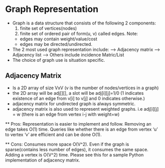 # Graph Representation

- Graph is a data structure that consists of the following 2 components:
    1. finite set of vertices(nodes)
    2. finite set of ordered pair of form(u, v) called edges.
    Note:
    - edges may contain weight/value/cost
    - edges may be directed/undirected.
- The 2 most used graph representation include:
    --> Adjacency matrix
    --> Adjacency list
    --> Others include incidence Matric/List
- The choice of graph use is situation specific.

## Adjacency Matrix
- Is a 2D array of size VxV (v is the number of nodes/vertices in a graph)
- the 2D array will be adj[][], a slot will be adj[i][j]=1/0 (1 indicates existence of an edge from v[i] to v[j] and 0 indicates otherwise.)
- adjacency matrix for undirected graph is always symmetric. 
- adjacency matrix is also used to represent weighted graphs. i.e adj[i][j] = w (there is an edge from vertex i-j with weight=w)

** Pros: Representation is easier to implement and follow. Removing an edge takes O(1) time. Queries like whether there is an edge from vertex ‘u’ to vertex ‘v’ are efficient and can be done O(1).

** Cons: Consumes more space O(V^2). Even if the graph is sparse(contains less number of edges), it consumes the same space. Adding a vertex is O(V^2) time.
Please see this for a sample Python implementation of adjacency matrix.